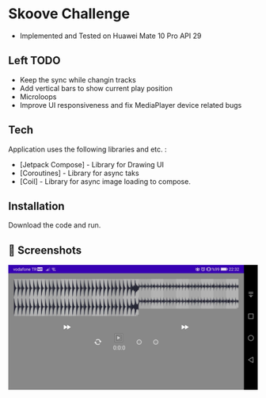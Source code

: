 # Skoove Challenge

- Implemented and Tested on Huawei Mate 10 Pro API 29

## Left TODO

- Keep the sync while changin tracks
- Add vertical bars to show current play position
- Microloops
- Improve UI responsiveness and fix MediaPlayer device related bugs

## Tech

Application uses the following libraries and etc. :

- [Jetpack Compose] - Library for Drawing UI
- [Coroutines] - Library for async taks
- [Coil] - Library for async image loading to compose.

## Installation

Download the code and run.

## 📱 Screenshots

<p align="center">
  <img src="docs/1.png" height="32%"/>
</p>
